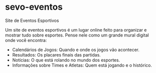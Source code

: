 # sevo-eventos

Site de Eventos Esportivos

Um site de eventos esportivos é um lugar online feito para organizar e mostrar tudo sobre esportes. Pense nele como um grande mural digital onde você encontra:

- Calendários de Jogos: Quando e onde os jogos vão acontecer.
- Resultados: Os placares finais das partidas.
- Notícias: O que está rolando no mundo dos esportes.
- Informações sobre Times e Atletas: Quem está jogando e o histórico.